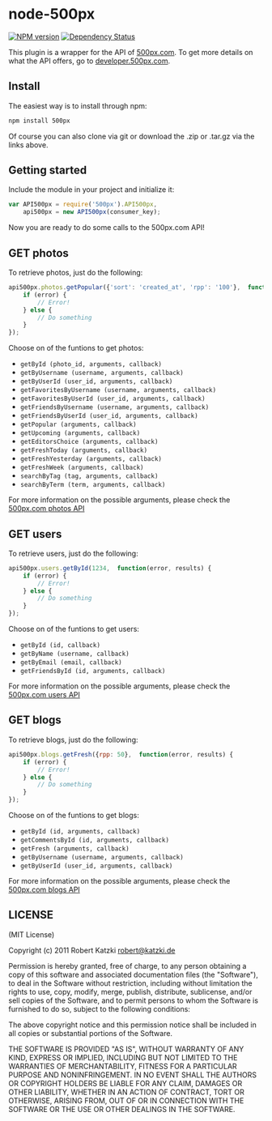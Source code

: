 # node-500px

[![NPM version](https://badge.fury.io/js/500px.png)](http://badge.fury.io/js/500px) [![Dependency Status](https://gemnasium.com/ro-ka/node-500px.png)](https://gemnasium.com/ro-ka/node-500px)

This plugin is a wrapper for the API of [500px.com](http://500px.com). To get more details on what the API offers, go to [developer.500px.com](http://developer.500px.com/).

## Install
The easiest way is to install through npm:
```bash
npm install 500px
```
Of course you can also clone via git or download the .zip or .tar.gz via the links above.

## Getting started
Include the module in your project and initialize it:
```javascript
var API500px = require('500px').API500px,
    api500px = new API500px(consumer_key);
```
Now you are ready to do some calls to the 500px.com API!

## GET photos
To retrieve photos, just do the following:
```javascript
api500px.photos.getPopular({'sort': 'created_at', 'rpp': '100'},  function(error, results) {
    if (error) {
        // Error!
    } else {
        // Do something
    }
});
``` 

Choose on of the funtions to get photos:
* `getById (photo_id, arguments, callback)`
* `getByUsername (username, arguments, callback)`
* `getByUserId (user_id, arguments, callback)`
* `getFavoritesByUsername (username, arguments, callback)`
* `getFavoritesByUserId (user_id, arguments, callback)`
* `getFriendsByUsername (username, arguments, callback)`
* `getFriendsByUserId (user_id, arguments, callback)`
* `getPopular (arguments, callback)`
* `getUpcoming (arguments, callback)`
* `getEditorsChoice (arguments, callback)`
* `getFreshToday (arguments, callback)`
* `getFreshYesterday (arguments, callback)`
* `getFreshWeek (arguments, callback)`
* `searchByTag (tag, arguments, callback)`
* `searchByTerm (term, arguments, callback)`

For more information on the possible arguments, please check the [500px.com photos API](http://developer.500px.com/docs/photos-index)

## GET users
To retrieve users, just do the following:
```javascript
api500px.users.getById(1234,  function(error, results) {
    if (error) {
        // Error!
    } else {
        // Do something
    }
});
``` 

Choose on of the funtions to get users:
* `getById (id, callback)`
* `getByName (username, callback)`
* `getByEmail (email, callback)`
* `getFriendsById (id, arguments, callback)`

For more information on the possible arguments, please check the [500px.com users API](http://developer.500px.com/docs/users-index)

## GET blogs
To retrieve blogs, just do the following:
```javascript
api500px.blogs.getFresh({rpp: 50},  function(error, results) {
    if (error) {
        // Error!
    } else {
        // Do something
    }
});
``` 

Choose on of the funtions to get blogs:
* `getById (id, arguments, callback)`
* `getCommentsById (id, arguments, callback)`
* `getFresh (arguments, callback)`
* `getByUsername (username, arguments, callback)`
* `getByUserId (user_id, arguments, callback)`

For more information on the possible arguments, please check the [500px.com blogs API](http://developer.500px.com/docs/blogs-index)

## LICENSE

(MIT License)

Copyright (c) 2011 Robert Katzki <robert@katzki.de>

Permission is hereby granted, free of charge, to any person obtaining
a copy of this software and associated documentation files (the
"Software"), to deal in the Software without restriction, including
without limitation the rights to use, copy, modify, merge, publish,
distribute, sublicense, and/or sell copies of the Software, and to
permit persons to whom the Software is furnished to do so, subject to
the following conditions:

The above copyright notice and this permission notice shall be
included in all copies or substantial portions of the Software.

THE SOFTWARE IS PROVIDED "AS IS", WITHOUT WARRANTY OF ANY KIND,
EXPRESS OR IMPLIED, INCLUDING BUT NOT LIMITED TO THE WARRANTIES OF
MERCHANTABILITY, FITNESS FOR A PARTICULAR PURPOSE AND
NONINFRINGEMENT. IN NO EVENT SHALL THE AUTHORS OR COPYRIGHT HOLDERS BE
LIABLE FOR ANY CLAIM, DAMAGES OR OTHER LIABILITY, WHETHER IN AN ACTION
OF CONTRACT, TORT OR OTHERWISE, ARISING FROM, OUT OF OR IN CONNECTION
WITH THE SOFTWARE OR THE USE OR OTHER DEALINGS IN THE SOFTWARE.
